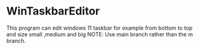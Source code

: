 # WinTaskbarEditor
This program can edit windows 11 taskbar for example from bottom to top and size small ,medium and big
NOTE: Use main branch rather than the m branch.
